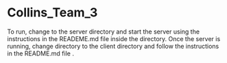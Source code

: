 # Collins_Team_3
To run, change to the server directory and start the server using the instructions in the READEME.md file inside the directory. Once the server is running, change directory to the client directory and follow the instructions in the README.md file . 
